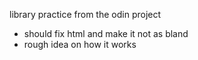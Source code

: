 library practice from the odin project

- should fix html and make it not as bland
- rough idea on how it works